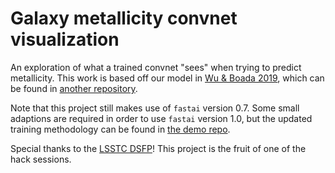 # Galaxy metallicity convnet visualization

An exploration of what a trained convnet "sees" when trying to predict metallicity.
This work is based off our model in 
[Wu & Boada 2019](https://ui.adsabs.harvard.edu/abs/2019MNRAS.484.4683W/abstract),
which can be found in 
[another repository](https://github.com/jwuphysics/galaxy-cnns).

Note that this project still makes use of `fastai` version 0.7. Some small adaptions
are required in order to use `fastai` version 1.0, but the updated training
methodology can be found in 
[the demo repo](https://github.com/jwuphysics/convnet-demo/).

Special thanks to the [LSSTC DSFP](https://www.lsstcorporation.org/fellowship_program)!
This project is the fruit of one of the hack sessions.
